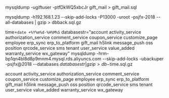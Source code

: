 
mysqldump -ugiftuser -ptfDkWQ5xbcJr gift_mail > gift_mail.sql

mysqldump -h192.168.1.23 --skip-add-locks -P13000 -uroot -psjfx-2018 --all-databases | gzip > dbback.sql.gz

time=`date +%Y%m%d-%H%M%S`
databasestr="account activity_service authorization_service comment_service coupon_service customize_page employee erp_sync erp_to_platform gift_mail h5link message_push oss position qrcode_service sms tenant user_service value_added warranty_service wx_gateway"
mysqldump -hrm-bp1qn4bl8d8p9mnm4.mysql.rds.aliyuncs.com --skip-add-locks -ubackuper -psjfx@2018 --databases $databasestr | gzip > db-$time.sql.gz


account activity_service authorization_service comment_service coupon_service customize_page employee erp_sync erp_to_platform gift_mail h5link message_push oss position qrcode_service sms tenant user_service value_added warranty_service wx_gateway 
